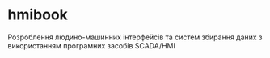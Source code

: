 # hmibook
Розроблення людино-машинних інтерфейсів та систем збирання даних з використанням програмних засобів SCADA/HMI
